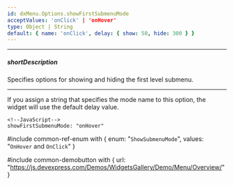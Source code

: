 ```yaml
---
id: dxMenu.Options.showFirstSubmenuMode
acceptValues: 'onClick' | 'onHover'
type: Object | String
default: { name: 'onClick', delay: { show: 50, hide: 300 } }
---
```

---
##### shortDescription
Specifies options for showing and hiding the first level submenu.

---
If you assign a string that specifies the mode name to this option, the widget will use the default delay value.

    <!--JavaScript-->
    showFirstSubmenuMode: "onHover"

#include common-ref-enum with {
    enum: "`ShowSubmenuMode`",
    values: "`OnHover` and `OnClick`"
}

#include common-demobutton with {
    url: "https://js.devexpress.com/Demos/WidgetsGallery/Demo/Menu/Overview/"
}